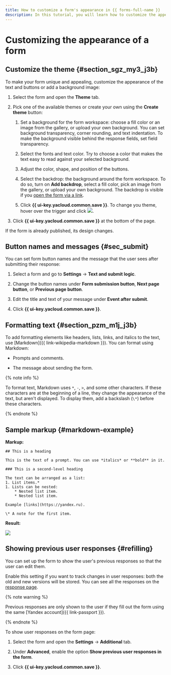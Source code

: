 ```yaml
---
title: How to customize a form's appearance in {{ forms-full-name }}
description: In this tutorial, you will learn how to customize the appearance of a form in {{ forms-full-name }}.
---
```


# Customizing the appearance of a form

## Customize the theme {#section_sgz_my3_j3b}

To make your form unique and appealing, customize the appearance of the text and buttons or add a background image:

1. Select the form and open the **Theme** tab.

1. Pick one of the available themes or create your own using the **Create theme** button:

   1. Set a background for the form workspace: choose a fill color or an image from the gallery, or upload your own background. You can set background transparency, corner rounding, and text indentation. To make the background visible behind the response fields, set field transparency.

   1. Select the fonts and text color. Try to choose a color that makes the text easy to read against your selected background.

   1. Adjust the color, shape, and position of the buttons.

   1. Select the backdrop: the background around the form workspace. To do so, turn on **Add backdrop**, select a fill color, pick an image from the gallery, or upload your own background. The backdrop is visible if you [open the form via a link](publish.md#section_link).

   1. Click **{{ ui-key.yacloud.common.save }}**. To change you theme, hover over the trigger and click ![](../_assets/forms/settings.png).

1. Click **{{ ui-key.yacloud.common.save }}** at the bottom of the page.

If the form is already published, its design changes.


## Button names and messages {#sec_submit}

You can set form button names and the message that the user sees after submitting their response:

1. Select a form and go to **Settings** → **Text and submit logic**.

1. Change the button names under **Form submission button**, **Next page button**, or **Previous page button**.

1. Edit the title and text of your message under **Event after submit**.

1. Click **{{ ui-key.yacloud.common.save }}**.


## Formatting text {#section_pzm_m1j_j3b}

To add formatting elements like headers, lists, links, and italics to the text, use [Markdown]({{ link-wikipedia-markdown }}). You can format using Markdown:

- Prompts and comments.

- The message about sending the form.

{% note info %}

To format text, Markdown uses `*`, `-`, `>`, and some other characters. If these characters are at the beginning of a line, they change the appearance of the text, but aren't displayed. To display them, add a backslash (`\*`) before these characters.

{% endnote %}


## Sample markup {#markdown-example}

**Markup:**

```
## This is a heading

This is the text of a prompt. You can use *italics* or **bold** in it.

### This is a second-level heading

The text can be arranged as a list:
1. List items.*
1. Lists can be nested:
    * Nested list item.
    * Nested list item.

Example [links](https://yandex.ru).

\* A note for the first item.
```

**Result:**

![](../_assets/forms/markdown.png)

## Showing previous user responses {#refilling}

You can set up the form to show the user's previous responses so that the user can edit them.

Enable this setting if you want to track changes in user responses: both the old and new versions will be stored. You can see all the responses on the [response page](./answers.md).

{% note warning %}

Previous responses are only shown to the user if they fill out the form using the same [Yandex account]({{ link-passport }}).

{% endnote %}

To show user responses on the form page:

1. Select the form and open the **Settings** → **Additional** tab.

1. Under **Advanced**, enable the option **Show previous user responses in the form**.

1. Click **{{ ui-key.yacloud.common.save }}**.
